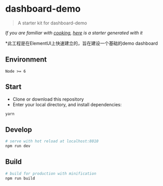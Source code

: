 # dashboard-demo

> A starter kit for dashboard-demo

*If you are familiar with [cooking](https://github.com/elemefe/cooking), [here](https://github.com/ElementUI/element-cooking-starter) is a starter generated with it*

*此工程是在ElementUI上快速建立的，旨在建设一个基础的demo dashboard

## Environment

`Node >= 6`

## Start

 - Clone or download this repository
 - Enter your local directory, and install dependencies:

``` bash
yarn
```

## Develop

``` bash
# serve with hot reload at localhost:8010
npm run dev
```

## Build

``` bash
# build for production with minification
npm run build
```
